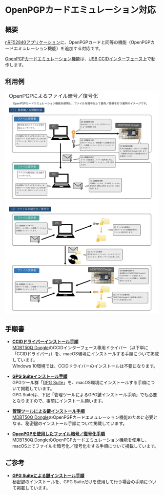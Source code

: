# OpenPGPカードエミュレーション対応

## 概要

[nRF52840アプリケーション](../../nRF52840_app)に、OpenPGPカードと同等の機能（OpenPGPカードエミュレーション機能）を追加する対応です。

[OpenPGPカードエミュレーション機能](../../CCID/openpgp_lib/README.md)は、[USB CCIDインターフェース](../../CCID/ccid_lib/README.md)上で動作します。

## 利用例

<img src="assets01/0017.jpg" width="720"><br>
<img src="assets01/0018.jpg" width="720">


## 手順書

- <b>[CCIDドライバーインストール手順](../../CCID/INSTALLPRG.md)</b><br>
[MDBT50Q Dongle](../../FIDO2Device/MDBT50Q_Dongle/README.md)のCCIDインターフェース専用ドライバー（以下単に「CCIDドライバー」）を、macOS環境にインストールする手順について掲載しています。<br>
WIndows 10環境では、CCIDドライバーのインストールは不要になります。

- <b>[GPG Suiteインストール手順](../../CCID/OpenPGP/GPGINSTMAC.md)</b><br>
GPGツール群「[GPG Suite](https://gpgtools.org)」を、macOS環境にインストールする手順について掲載しています。<br>
GPG Suiteは、下記「管理ツールによるGPG鍵インストール手順」でも必要となりますので、事前にインストール願います。

- <b>[管理ツールによる鍵インストール手順](../../MaintenanceTool/macOSApp/PGPSETTING.md)</b><br>
[MDBT50Q Dongle](../../FIDO2Device/MDBT50Q_Dongle/README.md)のOpenPGPカードエミュレーション機能のために必要となる、秘密鍵のインストール手順について掲載しています。

- <b>[OpenPGPを使用したファイル暗号／復号化手順](../../CCID/OpenPGP/OPGPCRYPTION.md)</b><br>
[MDBT50Q Dongle](../../FIDO2Device/MDBT50Q_Dongle/README.md)のOpenPGPカードエミュレーション機能を使用し、macOS上でファイルを暗号化／復号化をする手順について掲載しています。

## ご参考

- <b>[GPG Suiteによる鍵インストール手順](../../CCID/OpenPGP/GPGKEYINST.md)</b><br>
秘密鍵のインストールを、GPG Suiteだけを使用して行う場合の手順について掲載しています。
